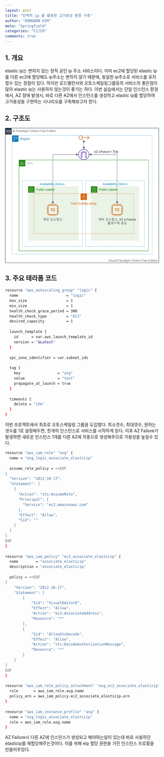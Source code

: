```yaml
---
layout: post
title: "탄력적 ip 를 활용한 고가용성 환경 구축"
author: "DONGWON KIM"
meta: "Springfield"
categories: "CI/CD"
comments: true
---
```


## 1. 개요
elastic ip는 변하지 않는 정적 공인 ip 주소 서비스이다. 이미 ec2에 할당된 elastic ip를 다른 ec2에 할당해도 ip주소는 변하지 않기 때문에, 동일한 ip주소로 서비스를 유지할수 있는 장점이 있다. 하지만 로드밸런서와 오토스케일링그룹등의 서비스의 좋은점이 많아 elastic ip는 사용하지 않는것이 좋기는 하다. 이번 실습에서는 단일 인스턴스 환경에서, AZ 장애 발생시, 바로 다른 AZ에서 인스턴스를 생성하고 elastic ip를 할당하여 고가용성을 구현하는 시나리오를 구축해보고자 한다.

## 2. 구조도
![Image Alt 텍스트](/img/2021/2/11/terraform/scenario_4.png)

## 3. 주요 테라폼 코드
```sh
resource "aws_autoscaling_group" "logic" {
  name                      = "logic"
  max_size                  = 1
  min_size                  = 1
  health_check_grace_period = 300
  health_check_type         = "EC2"
  desired_capacity          = 1
  
  launch_template {
    id      = var.aws_launch_template_id
    version = "$Latest"
  }
  
  vpc_zone_identifier = var.subnet_ids

  tag {
    key                 = "asg"
    value               = "test"
    propagate_at_launch = true
  }

  timeouts {
    delete = "15m"
  }
}
```
이번 프로젝트에서 최초로 오토스케일링 그룹을 도입했다. 최소갯수, 최대갯수, 원하는갯수를 1로 설정해두면, 한개의 인스턴스로 서비스를 시작하게 된다. 이후 AZ Failure가 발생하면 새로운 인스턴스 1개를 다른 AZ에 자동으로 생성해주므로 가용성을 높일수 있다.

```bash
resource "aws_iam_role" "asg" {
  name = "asg_logic_associate_elasticip"

  assume_role_policy = <<EOF
{
  "Version": "2012-10-17",
  "Statement": [
    {
      "Action": "sts:AssumeRole",
      "Principal": {
        "Service": "ec2.amazonaws.com"
      },
      "Effect": "Allow",
      "Sid": ""
    }
  ]
}
EOF
}

resource "aws_iam_policy" "ec2_associate_elasticip" {
  name        = "associate_elasticip"
  description = "associate_elasticip"

  policy = <<EOF
{
    "Version": "2012-10-17",
    "Statement": [
        {
            "Sid": "VisualEditor0",
            "Effect": "Allow",
            "Action": "ec2:AssociateAddress",
            "Resource": "*"
        },
        {
            "Sid": "AllowStsDecode",
            "Effect": "Allow",
            "Action": "sts:DecodeAuthorizationMessage",
            "Resource": "*"
        }
    ]
}
EOF
}

resource "aws_iam_role_policy_attachment" "asg_ec2_associate_elasticip" {
  role       = aws_iam_role.asg.name
  policy_arn = aws_iam_policy.ec2_associate_elasticip.arn
}

resource "aws_iam_instance_profile" "asg" {
  name = "asg_logic_associate_elasticip"
  role = aws_iam_role.asg.name
}
```
AZ Failure시 다른 AZ에 인스턴스가 생성되고 해야하는일이 있는데 바로 사용하던 elasticip를 재할당해주는것이다. 이를 위해 eip 할당 권한을 가진 인스턴스 프로필을 만들어주었다.